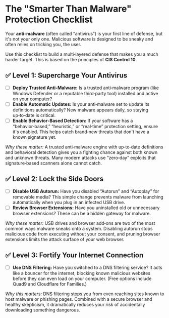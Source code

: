 # The "Smarter Than Malware" Protection Checklist

Your **anti‑malware** (often called “antivirus”) is your first line of defense, but it's not your only one.  Malicious software is designed to be sneaky and often relies on tricking you, the user.

Use this checklist to build a multi‑layered defense that makes you a much harder target. This is based on the principles of **CIS Control 10**.

## ✅ Level 1: Supercharge Your Antivirus

- [ ] **Deploy Trusted Anti‑Malware:** Is a trusted anti‑malware program (like Windows Defender or a reputable third‑party tool) installed and active on your computer?
- [ ] **Enable Automatic Updates:** Is your anti‑malware set to update its definitions automatically?  New malware appears daily, so staying up‑to‑date is critical.
- [ ] **Enable Behavior‑Based Detection:** If your software has a “behavior‑based,” “heuristic,” or “real‑time” protection setting, ensure it's enabled.  This helps catch brand‑new threats that don't have a known signature yet.

*Why these matter:*  A trusted anti‑malware engine with up‑to‑date definitions and behavioral detection gives you a fighting chance against both known and unknown threats.  Many modern attacks use “zero‑day” exploits that signature‑based scanners alone cannot catch.

## ✅ Level 2: Lock the Side Doors

- [ ] **Disable USB Autorun:** Have you disabled “Autorun” and “Autoplay” for removable media?  This simple change prevents malware from launching automatically when you plug in an infected USB drive.
- [ ] **Review Browser Extensions:** Have you uninstalled old or unnecessary browser extensions?  These can be a hidden gateway for malware.

*Why these matter:*  USB drives and browser add‑ons are two of the most common ways malware sneaks onto a system.  Disabling autorun stops malicious code from executing without your consent, and pruning browser extensions limits the attack surface of your web browser.

## ✅ Level 3: Fortify Your Internet Connection

- [ ] **Use DNS Filtering:** Have you switched to a DNS filtering service?  It acts like a bouncer for the internet, blocking known malicious websites before they can even load on your computer.  (Free options include Quad9 and Cloudflare for Families.)

*Why this matters:*  DNS filtering stops you from even reaching sites known to host malware or phishing pages.  Combined with a secure browser and healthy skepticism, it dramatically reduces your risk of accidentally downloading something dangerous.